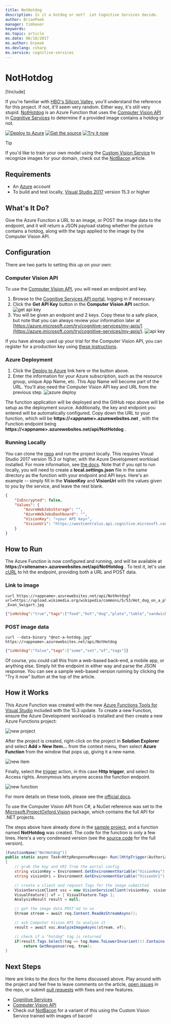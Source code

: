 ```yaml
---
title: NotHotdog
description: Is it a hotdog or not?  Let Cognitive Services decide.
author: BrianPeek
manager: timheuer
keywords: 
ms.topic: article
ms.date: 08/18/2017
ms.author: brpeek
ms.devlang: csharp
ms.service: cognitive-services
---
```


# NotHotdog
[!include[](../includes/header.md)]

If you're familiar with [HBO's Silicon Valley](http://www.hbo.com/silicon-valley), you'll understand the reference for this project.  If not, it'll seem very random.  Either way, it's still very stupid.  [NotHotdog](https://github.com/BrianPeek/NotHotdogFunc) is an Azure Function that uses the [Computer Vision API](https://docs.microsoft.com/azure/cognitive-services/computer-vision/) in [Cognitive Services](https://docs.microsoft.com/azure/cognitive-services/) to determine if a provided image contains a hotdog or not.  

[![Deploy to Azure](../media/buttons/deploy2.png)](https://portal.azure.com/#create/Microsoft.Template/uri/https%3A%2F%2Fraw.githubusercontent.com%2FBrianPeek%2FNotHotdogFunc%2Fmaster%2Fazuredeploy.json)
[![Get the source](../media/buttons/source2.png)](https://github.com/BrianPeek/NotHotdogFunc)
[![Try it now](../media/buttons/try2.png)](https://nothotdogweb.azurewebsites.net/)

> [!TIP]
> If you'd like to train your own model using the [Custom Vision Service](https://docs.microsoft.com/azure/cognitive-services/custom-vision-service/home) to recognize images for your domain, check out the [NotBacon](/sandbox/demos/notbacon) article.

## Requirements
* An [Azure](https://azure.microsoft.com/en-us/free/) account
* To build and test locally, [Visual Studio 2017](https://visualstudio.com) version 15.3 or higher

## What's It Do?
Give the Azure Function a URL to an image, or POST the image data to the endpoint, and it will return a JSON payload stating whether the picture contains a hotdog, along with the tags applied to the image by the Computer Vision API.

## Configuration
There are two parts to setting this up on your own:

### Computer Vision API
To use the [Computer Vision API](https://docs.microsoft.com/azure/cognitive-services/computer-vision/), you will need an endpoint and key.

1. Browse to the [Cognitive Services API portal](https://azure.microsoft.com/try/cognitive-services/my-apis/), logging in if necessary.
1. Click the **Get API Key** button in the **Computer Vision API** section.
   ![get api key](media/nothotdog/get-api-key.png)
1. You will be given an endpoint and 2 keys.  Copy these to a safe place, but note that you can always review your information later at [https://azure.microsoft.com/try/cognitive-services/my-apis/](https://azure.microsoft.com/try/cognitive-services/my-apis/).
   ![api key](media/nothotdog/api-key.png)

If you have already used up your trial for the Computer Vision API, you can register for a production key using [these instructions](https://docs.microsoft.com/azure/cognitive-services/cognitive-services-apis-create-account).

### Azure Deployment
1. Click the [Deploy to Azure](https://portal.azure.com/#create/Microsoft.Template/uri/https%3A%2F%2Fraw.githubusercontent.com%2FBrianPeek%2FNotHotdogFunc%2Fmaster%2Fazuredeploy.json) link here or the button above.
1. Enter the information for your Azure subscription, such as the resource group, unique App Name, etc.  This App Name will become part of the URL.  You'll also need the Computer Vision API key and URL from the previous step.
   ![azure deploy](media/nothotdog/azure-deploy.png)

The function application will be deployed and the GitHub repo above will be setup as the deployment source.  Additionally, the key and endpoint you entered will be automatically configured.  Copy down the URL to your function, which will be **https://&lt;appname&gt;.azurewebsites.net** , with the Function endpoint being **https://&lt;appname&gt;.azurewebsites.net/api/NotHotdog** .

### Running Locally
You can clone the [repo](https://github.com/BrianPeek/NotHotdogFunc) and run the project locally.  This requires Visual Studio 2017 version 15.3 or higher, with the Azure Development workload installed.  For more information, see [the docs](https://docs.microsoft.com/en-us/azure/azure-functions/functions-develop-vs).  Note that if you opt to run locally, you will need to create a **local.settings.json** file in the same directory as the function with your endpoint and API keys.  Here's an example -- simply fill in the **VisionKey** and **VisionUri** with the values given to you by the service, and leave the rest blank.

```json
{
	"IsEncrypted": false,
	"Values": {
		"AzureWebJobsStorage": "",
		"AzureWebJobsDashboard": "",
		"VisionKey": "<your API key>",
		"VisionUri": "https://westcentralus.api.cognitive.microsoft.com/vision/v1.0"
	}
}
```

## How to Run
The Azure Function is now configured and running, and will be available at **https://&lt;sitename&gt;.azurewebsites.net/api/NotHotdog** . To test it, let's use [cURL](https://curl.haxx.se/) to hit the endpoint, providing both a URL and POST data.

### Link to image
```
curl https://<appname>.azurewebsites.net/api/NotHotdog?url=https://upload.wikimedia.org/wikipedia/commons/5/53/Hot_dog_on_a_plate_-_Evan_Swigart.jpg
```

```json
{"isHotdog":"true","tags":["food","hot","dog","plate","table","sandwich","snack food","paper","bun","bread","sandwich plate"]}
```

### POST image data
```
curl --data-binary "@not-a-hotdog.jpg" https://<appname>.azurewebsites.net/api/NotHotdog
```

```json
{"isHotdog":"false","tags":["some","set","of","tags"]}
```

Of course, you could call this from a web-based back-end, a mobile app, or anything else.  Simply hit the endpoint in either way and parse the JSON response.  You can see a sample web-based version running by clicking the "Try it now" button at the top of the article.

## How it Works
This Azure Function was created with the new [Azure Functions Tools for Visual Studio](https://docs.microsoft.com/azure/azure-functions/functions-develop-vs) included with the 15.3 update.  To create a new Function, ensure the Azure Development workload is installed and then create a new Azure Functions project:

![new project](media/nothotdog/new-project.png)

After the project is created, right-click on the project in **Solution Explorer** and select **Add > New Item...** from the context menu, then select **Azure Function** from the window that pops up, giving it a new name.

![new item](media/nothotdog/new-item.png)

Finally, select the [trigger](https://docs.microsoft.com/azure/azure-functions/functions-triggers-bindings) action, in this case **Http trigger**, and select its Access rights.  Anonymous lets anyone access the function endpoint.

![new function](media/nothotdog/new-function.png)

For more details on these tools, please see the [official docs](https://docs.microsoft.com/en-us/azure/azure-functions/functions-develop-vs).

To use the Computer Vision API from C#, a NuGet reference was set to the [Microsoft.ProjectOxford.Vision](https://www.nuget.org/packages/Microsoft.ProjectOxford.Vision/) package, which contains the full API for .NET projects.

The steps above have already done in the [sample project](https://github.com/BrianPeek/NotHotdogFunc), and a function named **NotHotdog** was created.  The code for the function is only a few lines.  Here's a very condensed version (see the [source code](https://github.com/BrianPeek/NotHotdogFunc/blob/master/src/NotHotdog.cs) for the full version).

```csharp
[FunctionName("NotHotdog")]
public static async Task<HttpResponseMessage> Run([HttpTrigger(AuthorizationLevel.Anonymous, "get", "post", Route = null)]HttpRequestMessage req, TraceWriter log)
{
	// grab the key and URI from the portal config
	string visionKey = Environment.GetEnvironmentVariable("VisionKey");
	string visionUri = Environment.GetEnvironmentVariable("VisionUri");

	// create a client and request Tags for the image submitted
	VisionServiceClient vsc = new VisionServiceClient(visionKey, visionUri);
	VisualFeature[] vf = { VisualFeature.Tags };
	AnalysisResult result = null;

	// get the image data POST'ed to us
	Stream stream = await req.Content.ReadAsStreamAsync();

	// ask Computer Vision API to analyze it
	result = await vsc.AnalyzeImageAsync(stream, vf);

	// check if a "hotdog" tag is returned
	if(result.Tags.Select(tag => tag.Name.ToLowerInvariant()).Contains("hotdog"))
		return GetResponse(req, true);
}
```

## Next Steps
Here are links to the docs for the items discussed above.  Play around with the project and feel free to leave comments on the article, [open issues](https://github.com/BrianPeek/NotHotdogFunc/issues) in the repo, or submit [pull requests](https://github.com/BrianPeek/NotHotdogFunc/pulls) with fixes and new features.

* [Cognitive Services](https://docs.microsoft.com/azure/cognitive-services/)
* [Computer Vision API](https://docs.microsoft.com/azure/cognitive-services/computer-vision/)
* Check out [NotBacon](/sandbox/demos/notbacon) for a variant of this using the Custom Vision Service trained with images of bacon!
